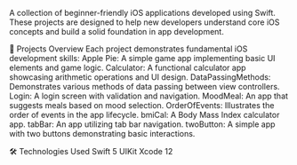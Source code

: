 A collection of beginner-friendly iOS applications developed using Swift. These projects are designed to help new developers understand core iOS concepts and build a solid foundation in app development.

📱 Projects Overview
Each project demonstrates fundamental iOS development skills:
Apple Pie: A simple game app implementing basic UI elements and game logic.
Calculator: A functional calculator app showcasing arithmetic operations and UI design.
DataPassingMethods: Demonstrates various methods of data passing between view controllers.
Login: A login screen with validation and navigation.
MoodMeal: An app that suggests meals based on mood selection.
OrderOfEvents: Illustrates the order of events in the app lifecycle.
bmiCal: A Body Mass Index calculator app.
tabBar: An app utilizing tab bar navigation.
twoButton: A simple app with two buttons demonstrating basic interactions.

🛠️ Technologies Used
Swift 5
UIKit
Xcode 12

